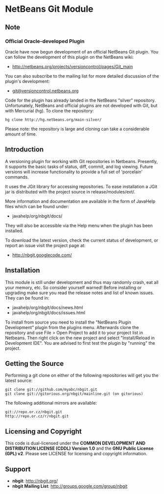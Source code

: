 NetBeans Git Module
===================

Note
----

### Official Oracle-developed Plugin

Oracle have now begun development of an official NetBeans Git plugin. You can
follow the development of this plugin on the NetBeans wiki:

 - <http://netbeans.org/projects/versioncontrol/pages/Git_main>

You can also subscribe to the mailing list for more detailed discussion of the
plugin's development:

 -  git@versioncontrol.netbeans.org

Code for the plugin has already landed in the NetBeans "silver" repository.
Unfortunately, NetBeans and official plugins are not developed with Git, but
with Mercurial (hg). To clone the repository:

    hg clone http://hg.netbeans.org/main-silver/

Please note: the repository is large and cloning can take a considerable amount
of time.

Introduction
------------

A versioning plugin for working with Git repositories in Netbeans. Presently,
it supports the basic tasks of status, diff, commit, and log viewing. Future
versions will increase functionality to provide a full set of 'porcelain'
commands.

It uses the JGit library for accessing repositories. To ease installation
a JGit jar is distributed with the project source in release/modules/ext/.

More information and documentation are available in the form of JavaHelp files
which can be found under:

  - javahelp/org/nbgit/docs/

They will also be accessible via the Help menu when the plugin has been
installed.

To download the latest version, check the current status of development, or
report an issue visit the project page at:

 - <http://nbgit.googlecode.com/>

Installation
------------

This module is still under development and thus may randomly crash, eat
all your memory, etc. So consider yourself warned! Before installing or
upgrading make sure you read the release notes and list of known issues.
They can be found in:

 - javahelp/org/nbgit/docs/news.html
 - javahelp/org/nbgit/docs/issues.html

To install from source you need to install the "NetBeans Plugin Development"
plugin from the plugins menu. Afterwards clone the repository and use
File > Open Project to add it to your project list in Netbeans. Then right
click on the new project and select "Install/Reload in Development IDE". You
are advised to first test the plugin by "running" the project.

Getting the Source
------------------

Performing a git clone on either of the following repositories will get you
the latest source:

    git clone git://github.com/myabc/nbgit.git
    git clone git://gitorious.org/nbgit/mainline.git (on gitorious)

The following additional mirrors are available:

    git://repo.or.cz/nbgit.git
    http://repo.or.cz/r/nbgit.git

Licensing and Copyright
-----------------------

This code is dual-licensed under the **COMMON DEVELOPMENT AND DISTRIBUTION
LICENSE (CDDL) Version 1.0** and the **GNU Public License (GPL) v2**. Please see
LICENSE for licensing and copyright information.

Support
-------

 * **nbgit**: <http://nbgit.org/>
 * **nbgit Mailing List**: <http://groups.google.com/group/nbgit>
